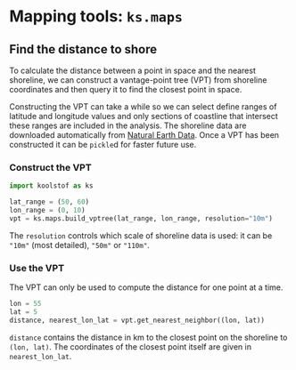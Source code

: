 # Mapping tools: `ks.maps`

## Find the distance to shore

To calculate the distance between a point in space and the nearest shoreline, we can construct a vantage-point tree (VPT) from shoreline coordinates and then query it to find the closest point in space.

Constructing the VPT can take a while so we can select define ranges of latitude and longitude values and only sections of coastline that intersect these ranges are included in the analysis.  The shoreline data are downloaded automatically from [Natural Earth Data](https://www.naturalearthdata.com).  Once a VPT has been constructed it can be `pickle`d for faster future use.

### Construct the VPT

```python
import koolstof as ks

lat_range = (50, 60)
lon_range = (0, 10)
vpt = ks.maps.build_vptree(lat_range, lon_range, resolution="10m")
```

The `resolution` controls which scale of shoreline data is used: it can be `"10m"` (most detailed), `"50m"` or `"110m"`.

### Use the VPT

The VPT can only be used to compute the distance for one point at a time.

```python
lon = 55
lat = 5
distance, nearest_lon_lat = vpt.get_nearest_neighbor((lon, lat))
```

`distance` contains the distance in km to the closest point on the shoreline to `(lon, lat)`.  The coordinates of the closest point itself are given in `nearest_lon_lat`.
